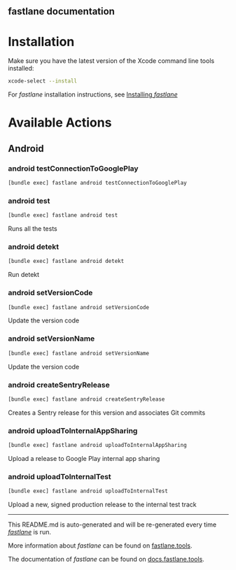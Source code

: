 fastlane documentation
----

# Installation

Make sure you have the latest version of the Xcode command line tools installed:

```sh
xcode-select --install
```

For _fastlane_ installation instructions, see [Installing _fastlane_](https://docs.fastlane.tools/#installing-fastlane)

# Available Actions

## Android

### android testConnectionToGooglePlay

```sh
[bundle exec] fastlane android testConnectionToGooglePlay
```



### android test

```sh
[bundle exec] fastlane android test
```

Runs all the tests

### android detekt

```sh
[bundle exec] fastlane android detekt
```

Run detekt

### android setVersionCode

```sh
[bundle exec] fastlane android setVersionCode
```

Update the version code

### android setVersionName

```sh
[bundle exec] fastlane android setVersionName
```

Update the version code

### android createSentryRelease

```sh
[bundle exec] fastlane android createSentryRelease
```

Creates a Sentry release for this version and associates Git commits

### android uploadToInternalAppSharing

```sh
[bundle exec] fastlane android uploadToInternalAppSharing
```

Upload a release to Google Play internal app sharing

### android uploadToInternalTest

```sh
[bundle exec] fastlane android uploadToInternalTest
```

Upload a new, signed production release to the internal test track

----

This README.md is auto-generated and will be re-generated every time [_fastlane_](https://fastlane.tools) is run.

More information about _fastlane_ can be found on [fastlane.tools](https://fastlane.tools).

The documentation of _fastlane_ can be found on [docs.fastlane.tools](https://docs.fastlane.tools).
